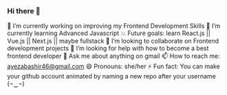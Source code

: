 ### Hi there 👋

<!--
**ayezabashir/ayezabashir** is a ✨ _special_ ✨ repository because its `README.md` (this file) appears on your GitHub profile.

Here are some ideas to get you started:

-->
🔭 I’m currently working on improving my Frontend Development Skills
🌱 I’m currently learning Advanced Javascript
💥 Future goals: learn React.js || Vue.js || Next.js || maybe fullstack
👯 I’m looking to collaborate on Frontend development projects
🤔 I’m looking for help with how to become a best frontend developer
💬 Ask me about anything on gmail
📫 How to reach me: ayezabashir46@gmail.com
😄 Pronouns: she/her 
⚡ Fun fact: You can make your github account animated by naming a new repo after your username (¬‿¬)
